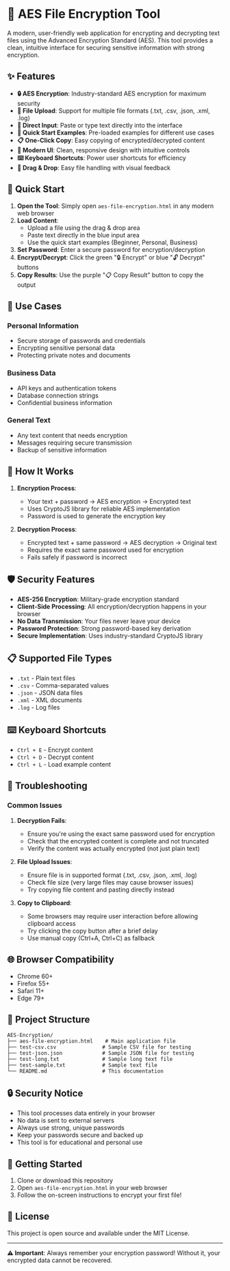 # 🔐 AES File Encryption Tool

A modern, user-friendly web application for encrypting and decrypting text files using the Advanced Encryption Standard (AES). This tool provides a clean, intuitive interface for securing sensitive information with strong encryption.

## ✨ Features

- **🔒 AES Encryption**: Industry-standard AES encryption for maximum security
- **📁 File Upload**: Support for multiple file formats (.txt, .csv, .json, .xml, .log)
- **📝 Direct Input**: Paste or type text directly into the interface
- **🎯 Quick Start Examples**: Pre-loaded examples for different use cases
- **📋 One-Click Copy**: Easy copying of encrypted/decrypted content
- **🎨 Modern UI**: Clean, responsive design with intuitive controls
- **⌨️ Keyboard Shortcuts**: Power user shortcuts for efficiency
- **🔧 Drag & Drop**: Easy file handling with visual feedback

## 🚀 Quick Start

1. **Open the Tool**: Simply open `aes-file-encryption.html` in any modern web browser
2. **Load Content**: 
   - Upload a file using the drag & drop area
   - Paste text directly in the blue input area
   - Use the quick start examples (Beginner, Personal, Business)
3. **Set Password**: Enter a secure password for encryption/decryption
4. **Encrypt/Decrypt**: Click the green "🔒 Encrypt" or blue "🔓 Decrypt" buttons
5. **Copy Results**: Use the purple "📋 Copy Result" button to copy the output

## 🎯 Use Cases

### Personal Information
- Secure storage of passwords and credentials
- Encrypting sensitive personal data
- Protecting private notes and documents

### Business Data
- API keys and authentication tokens
- Database connection strings
- Confidential business information

### General Text
- Any text content that needs encryption
- Messages requiring secure transmission
- Backup of sensitive information

## 🔧 How It Works

1. **Encryption Process**:
   - Your text + password → AES encryption → Encrypted text
   - Uses CryptoJS library for reliable AES implementation
   - Password is used to generate the encryption key

2. **Decryption Process**:
   - Encrypted text + same password → AES decryption → Original text
   - Requires the exact same password used for encryption
   - Fails safely if password is incorrect

## 🛡️ Security Features

- **AES-256 Encryption**: Military-grade encryption standard
- **Client-Side Processing**: All encryption/decryption happens in your browser
- **No Data Transmission**: Your files never leave your device
- **Password Protection**: Strong password-based key derivation
- **Secure Implementation**: Uses industry-standard CryptoJS library

## 📋 Supported File Types

- `.txt` - Plain text files
- `.csv` - Comma-separated values
- `.json` - JSON data files
- `.xml` - XML documents
- `.log` - Log files

## ⌨️ Keyboard Shortcuts

- `Ctrl + E` - Encrypt content
- `Ctrl + D` - Decrypt content
- `Ctrl + L` - Load example content

## 🔧 Troubleshooting

### Common Issues

1. **Decryption Fails**:
   - Ensure you're using the exact same password used for encryption
   - Check that the encrypted content is complete and not truncated
   - Verify the content was actually encrypted (not just plain text)

2. **File Upload Issues**:
   - Ensure file is in supported format (.txt, .csv, .json, .xml, .log)
   - Check file size (very large files may cause browser issues)
   - Try copying file content and pasting directly instead

3. **Copy to Clipboard**:
   - Some browsers may require user interaction before allowing clipboard access
   - Try clicking the copy button after a brief delay
   - Use manual copy (Ctrl+A, Ctrl+C) as fallback

## 🌐 Browser Compatibility

- Chrome 60+
- Firefox 55+
- Safari 11+
- Edge 79+

## 📁 Project Structure

```
AES-Encryption/
├── aes-file-encryption.html    # Main application file
├── test-csv.csv               # Sample CSV file for testing
├── test-json.json             # Sample JSON file for testing
├── test-long.txt              # Sample long text file
├── test-sample.txt            # Sample text file
└── README.md                  # This documentation
```

## 🔒 Security Notice

- This tool processes data entirely in your browser
- No data is sent to external servers
- Always use strong, unique passwords
- Keep your passwords secure and backed up
- This tool is for educational and personal use

## 🚀 Getting Started

1. Clone or download this repository
2. Open `aes-file-encryption.html` in your web browser
3. Follow the on-screen instructions to encrypt your first file!

## 📝 License

This project is open source and available under the MIT License.

---

**⚠️ Important**: Always remember your encryption password! Without it, your encrypted data cannot be recovered.
